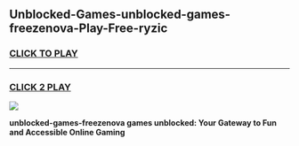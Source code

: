 
## Unblocked-Games-unblocked-games-freezenova-Play-Free-ryzic
<h3>
<a href="https://premium76.site?title=unblocked-games-freezenova&ref=18A1">CLICK TO PLAY</a></h3>
<hr>

<h3>
<a href="https://premium76.site?title=unblocked-games-freezenova&ref=18A1">CLICK 2 PLAY</a>
  
</h3>

<a href="https://premium76.site?title=unblocked-games-freezenova&ref=18A1"><img src="https://clearcache.store/games.png"></a>


**unblocked-games-freezenova games unblocked: Your Gateway to Fun and Accessible Online Gaming**
